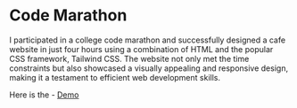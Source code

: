 # Code Marathon

I participated in a college code marathon and successfully designed a cafe website in just four hours using a combination of HTML and the popular CSS framework, Tailwind CSS. The website not only met the time constraints but also showcased a visually appealing and responsive design, making it a testament to efficient web development skills.

Here is the - [Demo](https://molik-singla.github.io/innovation-code-marathon/)
